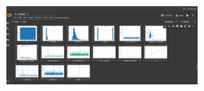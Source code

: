 <img src="https://github.com/smriti2911/sales_price_prediction/blob/main/Screenshot%202024-09-03%20173749.png" alt="Image Description">
